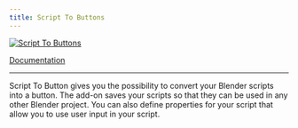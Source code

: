 ```yaml
---
title: Script To Buttons
---
```


[![Script To Buttons](images/ScriptToButton.png)](https://github.com/RivinHD/ScriptToButton)

[Documentation](https://github.com/RivinHD/ScriptToButton/wiki)

---

Script To Button gives you the possibility to convert your Blender scripts into a button. The add-on saves your scripts so that they can be used in any other Blender project. You can also define properties for your script that allow you to use user input in your script.
